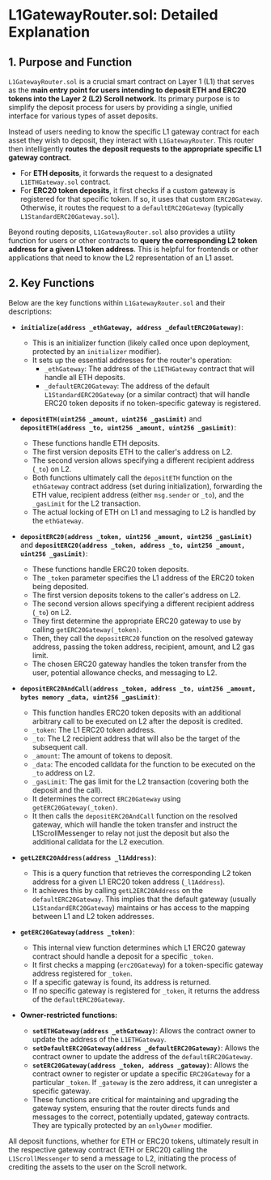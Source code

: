 # L1GatewayRouter.sol: Detailed Explanation

## 1. Purpose and Function

`L1GatewayRouter.sol` is a crucial smart contract on Layer 1 (L1) that serves as the **main entry point for users intending to deposit ETH and ERC20 tokens into the Layer 2 (L2) Scroll network.** Its primary purpose is to simplify the deposit process for users by providing a single, unified interface for various types of asset deposits.

Instead of users needing to know the specific L1 gateway contract for each asset they wish to deposit, they interact with `L1GatewayRouter`. This router then intelligently **routes the deposit requests to the appropriate specific L1 gateway contract.**
*   For **ETH deposits**, it forwards the request to a designated `L1ETHGateway.sol` contract.
*   For **ERC20 token deposits**, it first checks if a custom gateway is registered for that specific token. If so, it uses that custom `ERC20Gateway`. Otherwise, it routes the request to a `defaultERC20Gateway` (typically `L1StandardERC20Gateway.sol`).

Beyond routing deposits, `L1GatewayRouter.sol` also provides a utility function for users or other contracts to **query the corresponding L2 token address for a given L1 token address**. This is helpful for frontends or other applications that need to know the L2 representation of an L1 asset.

## 2. Key Functions

Below are the key functions within `L1GatewayRouter.sol` and their descriptions:

*   **`initialize(address _ethGateway, address _defaultERC20Gateway)`**:
    *   This is an initializer function (likely called once upon deployment, protected by an `initializer` modifier).
    *   It sets up the essential addresses for the router's operation:
        *   `_ethGateway`: The address of the `L1ETHGateway` contract that will handle all ETH deposits.
        *   `_defaultERC20Gateway`: The address of the default `L1StandardERC20Gateway` (or a similar contract) that will handle ERC20 token deposits if no token-specific gateway is registered.

*   **`depositETH(uint256 _amount, uint256 _gasLimit)`** and **`depositETH(address _to, uint256 _amount, uint256 _gasLimit)`**:
    *   These functions handle ETH deposits.
    *   The first version deposits ETH to the caller's address on L2.
    *   The second version allows specifying a different recipient address (`_to`) on L2.
    *   Both functions ultimately call the `depositETH` function on the `ethGateway` contract address (set during initialization), forwarding the ETH value, recipient address (either `msg.sender` or `_to`), and the `_gasLimit` for the L2 transaction.
    *   The actual locking of ETH on L1 and messaging to L2 is handled by the `ethGateway`.

*   **`depositERC20(address _token, uint256 _amount, uint256 _gasLimit)`** and **`depositERC20(address _token, address _to, uint256 _amount, uint256 _gasLimit)`**:
    *   These functions handle ERC20 token deposits.
    *   The `_token` parameter specifies the L1 address of the ERC20 token being deposited.
    *   The first version deposits tokens to the caller's address on L2.
    *   The second version allows specifying a different recipient address (`_to`) on L2.
    *   They first determine the appropriate ERC20 gateway to use by calling `getERC20Gateway(_token)`.
    *   Then, they call the `depositERC20` function on the resolved gateway address, passing the token address, recipient, amount, and L2 gas limit.
    *   The chosen ERC20 gateway handles the token transfer from the user, potential allowance checks, and messaging to L2.

*   **`depositERC20AndCall(address _token, address _to, uint256 _amount, bytes memory _data, uint256 _gasLimit)`**:
    *   This function handles ERC20 token deposits with an additional arbitrary call to be executed on L2 after the deposit is credited.
    *   `_token`: The L1 ERC20 token address.
    *   `_to`: The L2 recipient address that will also be the target of the subsequent call.
    *   `_amount`: The amount of tokens to deposit.
    *   `_data`: The encoded calldata for the function to be executed on the `_to` address on L2.
    *   `_gasLimit`: The gas limit for the L2 transaction (covering both the deposit and the call).
    *   It determines the correct `ERC20Gateway` using `getERC20Gateway(_token)`.
    *   It then calls the `depositERC20AndCall` function on the resolved gateway, which will handle the token transfer and instruct the L1ScrollMessenger to relay not just the deposit but also the additional calldata for the L2 execution.

*   **`getL2ERC20Address(address _l1Address)`**:
    *   This is a query function that retrieves the corresponding L2 token address for a given L1 ERC20 token address (`_l1Address`).
    *   It achieves this by calling `getL2ERC20Address` on the `defaultERC20Gateway`. This implies that the default gateway (usually `L1StandardERC20Gateway`) maintains or has access to the mapping between L1 and L2 token addresses.

*   **`getERC20Gateway(address _token)`**:
    *   This internal view function determines which L1 ERC20 gateway contract should handle a deposit for a specific `_token`.
    *   It first checks a mapping (`erc20Gateway`) for a token-specific gateway address registered for `_token`.
    *   If a specific gateway is found, its address is returned.
    *   If no specific gateway is registered for `_token`, it returns the address of the `defaultERC20Gateway`.

*   **Owner-restricted functions:**
    *   **`setETHGateway(address _ethGateway)`**: Allows the contract owner to update the address of the `L1ETHGateway`.
    *   **`setDefaultERC20Gateway(address _defaultERC20Gateway)`**: Allows the contract owner to update the address of the `defaultERC20Gateway`.
    *   **`setERC20Gateway(address _token, address _gateway)`**: Allows the contract owner to register or update a specific `ERC20Gateway` for a particular `_token`. If `_gateway` is the zero address, it can unregister a specific gateway.
    *   These functions are critical for maintaining and upgrading the gateway system, ensuring that the router directs funds and messages to the correct, potentially updated, gateway contracts. They are typically protected by an `onlyOwner` modifier.

All deposit functions, whether for ETH or ERC20 tokens, ultimately result in the respective gateway contract (ETH or ERC20) calling the `L1ScrollMessenger` to send a message to L2, initiating the process of crediting the assets to the user on the Scroll network.

